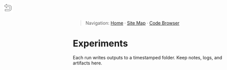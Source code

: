 > Navigation: [Home](../docs/index.md) · [Site Map](../docs/site-map.md) · [Code Browser](../docs/code-browser.md)

<style>
  .back-link {
    position: fixed;       /* stay in viewport as you scroll */
    top: 10px;              /* adjust vertical offset */
    left: 10px;             /* adjust horizontal offset */
    z-index: 1000;          /* sit above most stuff */
  }

  .back-link img {
    width: 30px;             /* size of your arrow — change as needed */
    height: auto;
    cursor: pointer;
  }
</style>

<a href="../README.md" class="back-link">
  <img src="back-arrow.png" alt="Back">
</a>


# Experiments

Each run writes outputs to a timestamped folder. Keep notes, logs, and artifacts here.